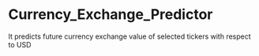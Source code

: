 # Currency_Exchange_Predictor
It predicts future currency exchange value of selected tickers with respect to USD
